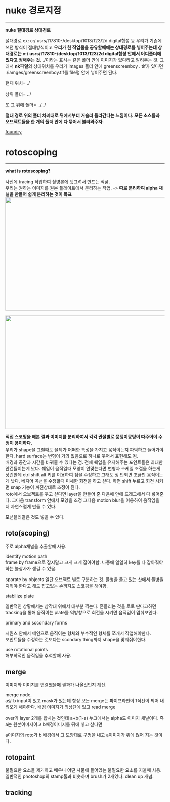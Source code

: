 # nuke 경로지정
***  
**nuke 절대경로 상대경로** 

절대경로 ex: c:/ usrs/t17810-/desktop/1013/123/2d digital합성 등 우리가 기존에 쓰던 방식이 절대방식이고
**우리가 한 작업물을 공유할때에는 상대경로를 넣어주는데 상대경로는 c:/ usrs/t17810-/desktop/1013/123/2d digital합성 안에서 어디폴더에 있다고 정해주는 것.**
./이라는 표시는 같은 폴더 안에 이미지가 있다라고 알려주는 것. 
그래서 **nk파일**의 상대위치를 우리가 images 폴더 안에 greenscreenboy . tif가 있다면 ./iamges/greenscreenboy.tif를 file명 안에 넣어주면 된다.  

현재 위치= ./  

상위 폴더= ../  

또 그 위에 폴더= ../../  


**절대 경로 위의 폴더 차례대로 뒤에서부터 거슬러 올라간다는 느낌이다.
모든 소스들과 오브젝트들을 한 개의 폴더 안에 다 묶어서 볼러와주자.**  


[foundry](https://support.foundry.com/hc/ko/articles/208961109--Q100154-Nuke-%EC%97%90%EC%84%9C-%EC%B0%B8%EC%A1%B0%ED%95%98%EB%8A%94-%EC%83%81%EB%8C%80-%ED%8C%8C%EC%9D%BC-%EA%B2%BD%EB%A1%9C)

# rotoscoping  
***

**what is rotoscoping?**  


사진에 tracing 작업하여 촬영본에 덧그려서 만드는 작품.  
우리는 원하는 이미지를 원본 플레이트에서 분리하는 작업. -> **따로 분리하여 alpha 채널을 만들어 쉽게 분리하는 것이 목표** 
<img src="https://nickharkerblog.files.wordpress.com/2017/01/363938477_1280x720.jpg?w=1200" width="640" height="360" >

<img src="https://www.foundry.com/sites/default/files/styles/hero_1440_x_825_/public/paragraphs/zoomable-gallery/SmartROTO%20-%20SidebySide%202.jpg?itok=Bsz-BNST" width="640" height="360" >  


**직접 스코핑을 해본 결과 이미지를 분리하여서 각각 관절별로 뭉텅이뭉텅이 따주어야 수정이 용이하다.**  
우리가 shape을 그릴때도 물체가 어떠한 특성을 가지고 움직이는지 파악하고 들어가야한다. hard surface는 변형이 거의 없음으로 하나로 묶어서 표현해도 됨.  
배경과 공간과 시간을 바꿔줄 수 있다는 점.
전체 쉐입을 유지해주는 포인트들은 최대한 안건들이는게 낫다.
쉐입이 움직일때 모양이 안맞는다면 변형과 스케일 조절을 하는게 낫긴한데 ctrl shift alt 키를 이용하여 점을 수정하고 그래도 정 안되면 조금만 움직이는게 낫다.
베지어 곡선을 수정할때 미세한 회전을 하고 싶다. 하면 shift 누르고 회전 시키면 snap 기능이 꺼진상태로 조정이 된다.  
roto에서 오브젝트를 묶고 싶다면 layer을 만들어 준 다음에 안에 드래그해서 다 넣어준다. 그다음 transform 안에서 모양을 조정
그다음 motion blur을 이용하여 움직임을 더 자연스럽게 만들 수 있다.

모션블러같은 것도 넣을 수 있다.

## roto(scoping)  

주로 alpha채널을 추출할때 사용.  

identify motion path  
frame by frame으로 잡지말고 크게 크게 잡아야함. 나중에 일일히 key를 다 잡아줘야하는 불상사가 생길 수 있음.

sparate by objects 
일단 오브젝트 별로 구분하는 것. 물병을 들고 있는 샷에서 물병을 지워야 한다고 해도 잡고있는 손까지도 스코핑을 해야함.  


stabilize plate  

일반적인 상황에서는 삼각대 위에서 대부분 찍는다. 흔들리는 것을 로토 딴다고하면 tracking을 통해 움직이는 plate를 역방향으로 회전을 시키면
움직임이 멈춰보인다. 

primary and sccondary forms  

시퀀스 안에서 메인으로 움직이는 형체와 부수적인 형체를 쪼개서 작업해야한다.  
포인트들을 수정하는 것보다는 scondary thing까지 shape을 맞춰줘야한다.

use rotational points  
해부학적인 움직임을 추척할때 사용.  



## merge  

이미지와 이미지를 연결했을때 결과가 나올것인지 계산. 

merge node.  
a랑 b input이 있고 mask가 있는데
항상 모든 merge는 파이프라인이 1직선이 되어 내려오게 해야한다.
배경 이미지가 최상단에 있고 read merge 

over가 layer 2개를 합치는 것인데 a+b(1-a)
누크에서는 alpha도 이미지 채널이다. 즉 a는 원본이미지이고 b배경이미지를 뒤에 넣고 싶다면

a이미지의 roto가 b 배경에서 그 모양대로 구멍을 내고 a이미지가 위에 얹어 지는 것이다.




## rotopaint  

불필요한 요소들 제거하고 배우나 어떤 사물에 들어있는 불필요한 요소를 지울때 사용. 
일반적인 photoshop의 stamp툴과 비슷하며 brush가 2개있다. clean up 개념.


##  tracking


